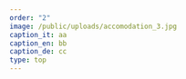 ```yaml
---
order: "2"
image: /public/uploads/accomodation_3.jpg
caption_it: aa
caption_en: bb
caption_de: cc
type: top
---
```

